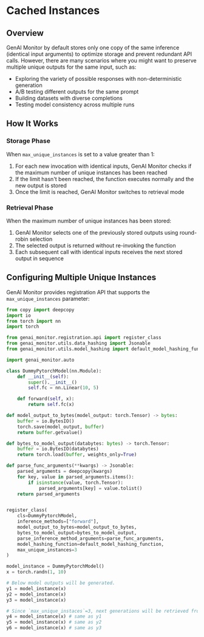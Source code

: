 # Cached Instances

## Overview

GenAI Monitor by default stores only one copy of the same inference (identical input arguments) to optimize storage and prevent redundant API calls. However, there are many scenarios where you might want to preserve multiple unique outputs for the same input, such as:

- Exploring the variety of possible responses with non-deterministic generation
- A/B testing different outputs for the same prompt
- Building datasets with diverse completions
- Testing model consistency across multiple runs

## How It Works

### Storage Phase

When `max_unique_instances` is set to a value greater than 1:

1. For each new invocation with identical inputs, GenAI Monitor checks if the maximum number of unique instances has been reached
2. If the limit hasn't been reached, the function executes normally and the new output is stored
3. Once the limit is reached, GenAI Monitor switches to retrieval mode

### Retrieval Phase

When the maximum number of unique instances has been stored:
1. GenAI Monitor selects one of the previously stored outputs using round-robin selection
2. The selected output is returned without re-invoking the function
3. Each subsequent call with identical inputs receives the next stored output in sequence



## Configuring Multiple Unique Instances

GenAI Monitor provides registration API that supports the `max_unique_instances` parameter:

```python
from copy import deepcopy
import io
from torch import nn
import torch

from genai_monitor.registration.api import register_class
from genai_monitor.utils.data_hashing import Jsonable
from genai_monitor.utils.model_hashing import default_model_hashing_function

import genai_monitor.auto

class DummyPytorchModel(nn.Module):
    def __init__(self):
        super().__init__()
        self.fc = nn.Linear(10, 5)

    def forward(self, x):
        return self.fc(x)

def model_output_to_bytes(model_output: torch.Tensor) -> bytes:
    buffer = io.BytesIO()
    torch.save(model_output, buffer)
    return buffer.getvalue()

def bytes_to_model_output(databytes: bytes) -> torch.Tensor:
    buffer = io.BytesIO(databytes)
    return torch.load(buffer, weights_only=True)

def parse_func_arguments(**kwargs) -> Jsonable:
    parsed_arguments = deepcopy(kwargs)
    for key, value in parsed_arguments.items():
        if isinstance(value, torch.Tensor):
            parsed_arguments[key] = value.tolist()
    return parsed_arguments


register_class(
    cls=DummyPytorchModel,
    inference_methods=["forward"],
    model_output_to_bytes=model_output_to_bytes,
    bytes_to_model_output=bytes_to_model_output,
    parse_inference_method_arguments=parse_func_arguments,
    model_hashing_function=default_model_hashing_function,
    max_unique_instances=3
)

model_instance = DummyPytorchModel()
x = torch.randn(1, 10)

# Below model outputs will be generated.
y1 = model_instance(x)
y2 = model_instance(x)
y3 = model_instance(x)

# Since `max_unique_instaces`=3, next generations will be retrieved from GenAI Monitor.
y4 = model_instance(x) # same as y1
y5 = model_instance(x) # same as y2
y6 = model_instance(x) # same as y3


```